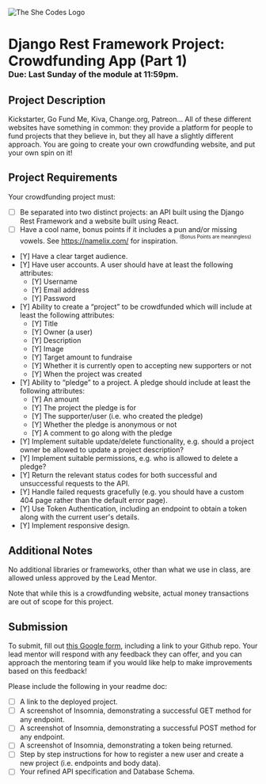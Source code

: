 ![The She Codes Logo](../../global_images/logo.png)

# Django Rest Framework Project: Crowdfunding App (Part 1)<br><sub><sup><sub>Due: Last Sunday of the module at 11:59pm.</sub></sup></sub>

## Project Description
Kickstarter, Go Fund Me, Kiva, Change.org, Patreon… All of these different websites have something in common: they provide a platform for people to fund projects that they believe in, but they all have a slightly different approach. You are going to create your own crowdfunding website, and put your own spin on it!

## Project Requirements
Your crowdfunding project must:

- [ ] Be separated into two distinct projects: an API built using the Django Rest Framework and a website built using React. 
- [ ] Have a cool name, bonus points if it includes a pun and/or missing vowels. See https://namelix.com/ for inspiration. <sup><sup>(Bonus Points are meaningless)</sup></sup>
- [Y] Have a clear target audience.
- [Y] Have user accounts. A user should have at least the following attributes:
  - [Y] Username
  - [Y] Email address
  - [Y] Password
- [Y] Ability to create a “project” to be crowdfunded which will include at least the following attributes:
  - [Y] Title
  - [Y] Owner (a user)
  - [Y] Description
  - [Y] Image
  - [Y] Target amount to fundraise
  - [Y] Whether it is currently open to accepting new supporters or not
  - [Y] When the project was created
- [Y] Ability to “pledge” to a project. A pledge should include at least the following attributes:
  - [Y] An amount
  - [Y] The project the pledge is for
  - [Y] The supporter/user (i.e. who created the pledge)
  - [Y] Whether the pledge is anonymous or not
  - [Y] A comment to go along with the pledge
- [Y] Implement suitable update/delete functionality, e.g. should a project owner be allowed to update a project description?
- [Y] Implement suitable permissions, e.g. who is allowed to delete a pledge?
- [Y] Return the relevant status codes for both successful and unsuccessful requests to the API.
- [Y] Handle failed requests gracefully (e.g. you should have a custom 404 page rather than the default error page).
- [Y] Use Token Authentication, including an endpoint to obtain a token along with the current user's details.
- [Y] Implement responsive design.

## Additional Notes
No additional libraries or frameworks, other than what we use in class, are allowed unless approved by the Lead Mentor.

Note that while this is a crowdfunding website, actual money transactions are out of scope for this project.

## Submission
To submit, fill out [this Google form](https://forms.gle/34ymxgPhdT8YXDgF6), including a link to your Github repo. Your lead mentor will respond with any feedback they can offer, and you can approach the mentoring team if you would like help to make improvements based on this feedback!

Please include the following in your readme doc:
- [ ] A link to the deployed project.
- [ ] A screenshot of Insomnia, demonstrating a successful GET method for any endpoint.
- [ ] A screenshot of Insomnia, demonstrating a successful POST method for any endpoint.
- [ ] A screenshot of Insomnia, demonstrating a token being returned.
- [ ] Step by step instructions for how to register a new user and create a new project (i.e. endpoints and body data).
- [ ] Your refined API specification and Database Schema.
